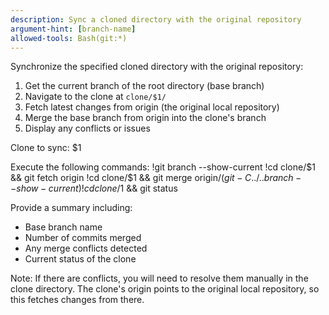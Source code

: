 ```yaml
---
description: Sync a cloned directory with the original repository
argument-hint: [branch-name]
allowed-tools: Bash(git:*)
---
```


Synchronize the specified cloned directory with the original repository:

1. Get the current branch of the root directory (base branch)
2. Navigate to the clone at `clone/$1/`
3. Fetch latest changes from origin (the original local repository)
4. Merge the base branch from origin into the clone's branch
5. Display any conflicts or issues

Clone to sync: $1

Execute the following commands:
!git branch --show-current
!cd clone/$1 && git fetch origin
!cd clone/$1 && git merge origin/$(git -C ../.. branch --show-current)
!cd clone/$1 && git status

Provide a summary including:
- Base branch name
- Number of commits merged
- Any merge conflicts detected
- Current status of the clone

Note: If there are conflicts, you will need to resolve them manually in the clone directory.
The clone's origin points to the original local repository, so this fetches changes from there.
